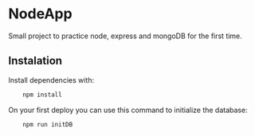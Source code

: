 # NodeApp

Small project to practice node, express and mongoDB for the first time.

## Instalation

Install dependencies with:

```sh
    npm install
```

On your first deploy you can use this command to initialize the database:

```sh
    npm run initDB
```

